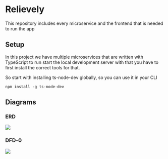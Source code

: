 # Relievely

This repository includes every microservice and the frontend that is needed to run the app

## Setup

In this project we have multiple microservices that are written with TypeScript
to run start the local development server with that you have to first install the
correct tools for that.

So start with installing ts-node-dev globally, so you can use it in your CLI

```shell
npm install -g ts-node-dev
```

## Diagrams

### ERD

[![](https://mermaid.ink/img/pako:eNqVVU2P2jAQ_SuWL70A4pvAjUKWohaCQtSKiosXG7BKbOQ4u8sC_73jBAIEUtJcEo_fzJu8GXv2eCEpwx3MVJ-TlSL-XCB4es5o0h0PnfEU7WOLebjQiFM0-Y7meEiRXCK9Zmgh_S0RXIo5vkADrbhYIUF8BuCxeWXBj3MRf3R73vDn0Js9pyQLzd-43uVjfIQ2cRdEs5VUO_RiovfOq2yaYyrPwwEVi-iwTyzFXtezB447Qx34T6EJF8GtzwXxXNdTQjllTaETVUe2983p56ijz_Ra0nxst9iEa-B0f-RgWkmyueahkDuQEaU9HlFFr_c1EwDnQYQP0DsJ0EIxwNI7ZyZotisK1jLcUPQaN9-GpSK8SrlBivlcUKZMooJykFMqxON8wwDs70ToLwEiF-QSEIYkq6_gh1_SR0UpFmwlEICuD0p2ETHprWiZ3Vip7Vza_2drPXRJau7ao-G4b7s56n5WLh9tGp0wTlxn4NrTHIRbJVcgeIC4Zv5d0-iHHWOgWb1mWHwpqbfbsri2HrCIa634mwkE-6mqJkknhR05Tr_ozSb2XU0vO88PLWRzQ3elqTGnz20anog6djw7h6JC6kdUJn8GDnCNnr4y8CbquSrD_r_Px8PqHXEB-0z5hFMYW3tkrHMMzj7wdOCTEvVnjguxnbIlCTfaZaaRTCvFCAhbpLUEBed7RD5-carXBlE9mTdkJ0Pd54rBHDDzyjh7X00mJgsSajndiQXuLOF6YgUcbk1bneZoYmWUw1UyisdsNG0LGAbgbykBo1XIoiXu7PEH7tSaJatSaVntWrluNWtWpVHAOzBXyyWrWqnWG-2WVW22jgX8GfmXS-16uV5rtRutZrlVbdSs41_g32Qz?type=png)](https://mermaid-js.github.io/mermaid-live-editor/edit#pako:eNqVVU2P2jAQ_SuWL70A4pvAjUKWohaCQtSKiosXG7BKbOQ4u8sC_73jBAIEUtJcEo_fzJu8GXv2eCEpwx3MVJ-TlSL-XCB4es5o0h0PnfEU7WOLebjQiFM0-Y7meEiRXCK9Zmgh_S0RXIo5vkADrbhYIUF8BuCxeWXBj3MRf3R73vDn0Js9pyQLzd-43uVjfIQ2cRdEs5VUO_RiovfOq2yaYyrPwwEVi-iwTyzFXtezB447Qx34T6EJF8GtzwXxXNdTQjllTaETVUe2983p56ijz_Ra0nxst9iEa-B0f-RgWkmyueahkDuQEaU9HlFFr_c1EwDnQYQP0DsJ0EIxwNI7ZyZotisK1jLcUPQaN9-GpSK8SrlBivlcUKZMooJykFMqxON8wwDs70ToLwEiF-QSEIYkq6_gh1_SR0UpFmwlEICuD0p2ETHprWiZ3Vip7Vza_2drPXRJau7ao-G4b7s56n5WLh9tGp0wTlxn4NrTHIRbJVcgeIC4Zv5d0-iHHWOgWb1mWHwpqbfbsri2HrCIa634mwkE-6mqJkknhR05Tr_ozSb2XU0vO88PLWRzQ3elqTGnz20anog6djw7h6JC6kdUJn8GDnCNnr4y8CbquSrD_r_Px8PqHXEB-0z5hFMYW3tkrHMMzj7wdOCTEvVnjguxnbIlCTfaZaaRTCvFCAhbpLUEBed7RD5-carXBlE9mTdkJ0Pd54rBHDDzyjh7X00mJgsSajndiQXuLOF6YgUcbk1bneZoYmWUw1UyisdsNG0LGAbgbykBo1XIoiXu7PEH7tSaJatSaVntWrluNWtWpVHAOzBXyyWrWqnWG-2WVW22jgX8GfmXS-16uV5rtRutZrlVbdSs41_g32Qz)

### DFD-0
[![](https://mermaid.ink/img/pako:eNpdUk1vgzAM_SuWpaoXWlEKhXKYRLfjNk1Uu2zsEAW3jQYJC6Ebo_z3BdpNWp2LP57fi510yFVOGONk0oGQwsTQwXRXqE9-YNpMx5A3-kjWnRZCEtNT6IczmWRyr1l1gPs0k2Ated2aJidp3mA2uzlpi9VM7gm4kobZXn2CTZdSIehIRdufuzYDGE4pcVWWJHNmhJInSC6c5-rtYSR6ZCWB0vBEulaSWbp_qIRzqmtIqgpqMkbI_R_iovJc064p7KQ7dS2R0ixXYA4EHw3VwyUk04KuNVKqiBlIuBFHYdqxPADQwZJ0yURut9kNmQwtWUkZxtbNmX7PMJO9xbHGqG0rOcZGN-RgU9mh6U4wu84S4x0raputmHxRqvwF2RDjDr8wXkRzL_S9IPS8RbBeRV7oYItxGM7d1dILl-HCdQPP93sHv0eCxdw92zJauoEfrX0HKRdG6Yfz449_oP8BUKKiTg?type=png)](https://mermaid.live/edit#pako:eNpdUk1vgzAM_SuWpaoXWlEKhXKYRLfjNk1Uu2zsEAW3jQYJC6Ebo_z3BdpNWp2LP57fi510yFVOGONk0oGQwsTQwXRXqE9-YNpMx5A3-kjWnRZCEtNT6IczmWRyr1l1gPs0k2Ated2aJidp3mA2uzlpi9VM7gm4kobZXn2CTZdSIehIRdufuzYDGE4pcVWWJHNmhJInSC6c5-rtYSR6ZCWB0vBEulaSWbp_qIRzqmtIqgpqMkbI_R_iovJc064p7KQ7dS2R0ixXYA4EHw3VwyUk04KuNVKqiBlIuBFHYdqxPADQwZJ0yURut9kNmQwtWUkZxtbNmX7PMJO9xbHGqG0rOcZGN-RgU9mh6U4wu84S4x0raputmHxRqvwF2RDjDr8wXkRzL_S9IPS8RbBeRV7oYItxGM7d1dILl-HCdQPP93sHv0eCxdw92zJauoEfrX0HKRdG6Yfz449_oP8BUKKiTg)